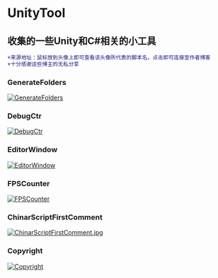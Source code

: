 # UnityTool
## 收集的一些Unity和C#相关的小工具
```diff
+来源地址：鼠标放到头像上即可查看该头像所代表的脚本名，点击即可连接至作者博客
+十分感谢这些博主的无私分享
```   
### GenerateFolders
[![](https://avatar.csdn.net/9/5/2/3_cartzhang.jpg "GenerateFolders")](http://blog.csdn.net/cartzhang/article/details/50474664)

### DebugCtr
[![](https://avatar.csdn.net/C/E/4/3_u012154588.jpg "DebugCtr")](https://blog.csdn.net/u012154588/article/details/81542706)

### EditorWindow
[![](https://avatar.csdn.net/E/E/0/3_qq_31850729.jpg "EditorWindow")](https://blog.csdn.net/qq_31850729/article/details/79567327)

### FPSCounter
[![](https://avatar.csdn.net/9/1/1/3_yongshuangzhao.jpg "FPSCounter")](https://blog.csdn.net/YongshuangZhao/article/details/78514592)

### ChinarScriptFirstComment
[![](https://avatar.csdn.net/6/8/B/3_chinarcsdn.jpg "ChinarScriptFirstComment.jpg")](https://blog.csdn.net/ChinarCSDN/article/details/82057322)
### Copyright
[![](https://avatar.csdn.net/4/C/7/3_lxt610.jpg "Copyright")](https://blog.csdn.net/lxt610/article/details/85336250)
